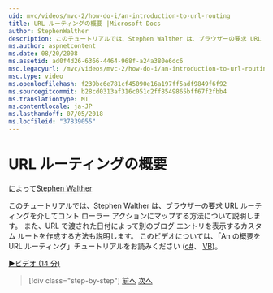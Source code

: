 ```yaml
---
uid: mvc/videos/mvc-2/how-do-i/an-introduction-to-url-routing
title: URL ルーティングの概要 |Microsoft Docs
author: StephenWalther
description: このチュートリアルでは、Stephen Walther は、ブラウザーの要求 URL ルーティングを介してコント ローラー アクションにマップする方法について説明します。 また、cust を作成する方法を学習します.
ms.author: aspnetcontent
ms.date: 08/20/2008
ms.assetid: ad0f4d26-6366-4464-968f-a24a380e6dc6
msc.legacyurl: /mvc/videos/mvc-2/how-do-i/an-introduction-to-url-routing
msc.type: video
ms.openlocfilehash: f239bc6e781cf45090e16a197ff5adf9849f6f92
ms.sourcegitcommit: b28cd0313af316c051c2ff8549865bff67f2fbb4
ms.translationtype: MT
ms.contentlocale: ja-JP
ms.lasthandoff: 07/05/2018
ms.locfileid: "37839055"
---
```

<a name="an-introduction-to-url-routing"></a>URL ルーティングの概要
====================
によって[Stephen Walther](https://github.com/StephenWalther)

このチュートリアルでは、Stephen Walther は、ブラウザーの要求 URL ルーティングを介してコント ローラー アクションにマップする方法について説明します。 また、URL で渡された日付によって別のブログ エントリを表示するカスタム ルートを作成する方法も説明します。 このビデオについては、「An の概要を URL ルーティング」チュートリアルをお読みください ([c#](../../../overview/older-versions-1/controllers-and-routing/asp-net-mvc-routing-overview-cs.md)、 [VB](../../../overview/older-versions-1/controllers-and-routing/asp-net-mvc-routing-overview-vb.md))。

[&#9654;ビデオ (14 分)](https://channel9.msdn.com/Blogs/ASP-NET-Site-Videos/an-introduction-to-url-routing)

> [!div class="step-by-step"]
> [前へ](understanding-views-view-data-and-html-helpers.md)
> [次へ](preventing-javascript-injection-attacks.md)
